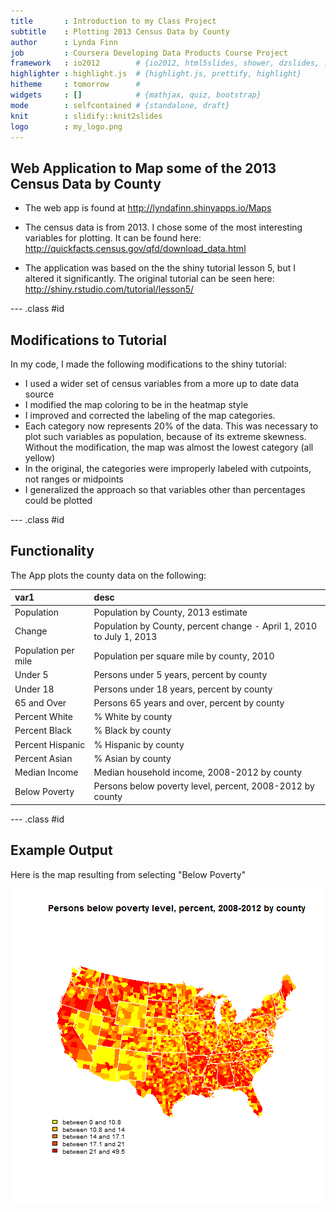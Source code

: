 ```yaml
---
title       : Introduction to my Class Project
subtitle    : Plotting 2013 Census Data by County
author      : Lynda Finn
job         : Coursera Developing Data Products Course Project
framework   : io2012        # {io2012, html5slides, shower, dzslides, ...}
highlighter : highlight.js  # {highlight.js, prettify, highlight}
hitheme     : tomorrow      # 
widgets     : []            # {mathjax, quiz, bootstrap}
mode        : selfcontained # {standalone, draft}
knit        : slidify::knit2slides
logo        : my_logo.png
---
```


## Web Application to Map some of the 2013 Census Data by County

 * The web app is found at http://lyndafinn.shinyapps.io/Maps  

 * The census data is from 2013. I chose some of the most interesting variables  for plotting. It can be found here: http://quickfacts.census.gov/qfd/download_data.html

 * The application was based on the the shiny tutorial lesson 5, but I altered it significantly. The original tutorial can be seen here: http://shiny.rstudio.com/tutorial/lesson5/

--- .class #id 

## Modifications to Tutorial

In my code, I made the following modifications to the shiny tutorial:

* I used a wider set of census variables from a more up to date data source
* I modified the map coloring to be in the heatmap style
* I improved and corrected the labeling of the map categories. 
 * Each category now represents 20% of the data. This was necessary to plot such variables as population, because of its extreme skewness. Without the modification, the map was almost the lowest category (all yellow) 
  * In the original, the categories were improperly labeled with cutpoints, not ranges or midpoints
* I generalized the approach so that variables other than percentages could be plotted

--- .class #id 

## Functionality

The App plots the county data on the following:

|var1                |desc                                                                 |
|:-------------------|:--------------------------------------------------------------------|
|Population          |Population by County, 2013 estimate                                  |
|Change              |Population by County, percent change - April 1, 2010 to July 1, 2013 |
|Population per mile |Population per square mile by county, 2010                           |
|Under 5             |Persons under 5 years, percent by county                             |
|Under 18            |Persons under 18 years, percent by county                            |
|65 and Over         |Persons 65 years and over, percent by county                         |
|Percent White       |% White by county                                                    |
|Percent Black       |% Black by county                                                    |
|Percent Hispanic    |% Hispanic by county                                                 |
|Percent Asian       |% Asian by county                                                    |
|Median Income       |Median household income, 2008-2012 by county                         |
|Below Poverty       |Persons below poverty level, percent, 2008-2012 by county            |

--- .class #id 

## Example Output

Here is the map resulting from selecting "Below Poverty"

![plot of chunk plot](assets/fig/plot.png) 
